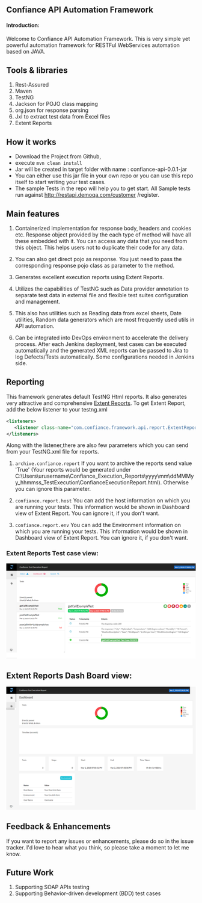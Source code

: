 ## Confiance API Automation Framework

#### Introduction:
Welcome to Confiance API Automation Framework. This is very simple yet powerful automation framework for RESTFul WebServices automation based on JAVA.

Tools & libraries
---------------------------------------
1. Rest-Assured
2. Maven 
3. TestNG
4. Jackson for POJO class mapping
5. org.json for response parsing
6. Jxl to extract test data from Excel files
7. Extent Reports

How it works
---------------------------------------
* Download the Project from Github,
* execute ```mvn clean install```
* Jar will be created in target folder with name : confiance-api-0.0.1-jar
* You can either use this jar file in your own repo or you can use this repo itself to start writing your test cases.
* The sample Tests in the repo will help you to get start. All Sample tests run against http://restapi.demoqa.com/customer	/register. 

Main features
----------------------------
1. Containerized implementation for response body, headers and cookies etc. Response object provided by the each type of method will have all these embedded with it. You can access any data that you need from this object. This helps users not to duplicate their code for any data. 

2. You can also get direct pojo as response. You just need to pass the corresponding response pojo class as parameter to the method.

3. Generates excellent execution reports using Extent Reports.
 
4. Utilizes the capabilities of TestNG such as Data provider annotation to separate test data in external file and flexible test suites configuration and management.

5. This also has utilities such as Reading data from excel sheets, Date utilities, Random data generators which are most frequently used utils in API automation.

6. Can be integrated into DevOps environment to accelerate the delivery process. After each Jenkins deployment, test cases can be executed automatically and the generated XML reports can be passed to Jira to log Defects/Tests automatically. Some configurations needed in Jenkins side.

Reporting
------------
This framework generates default TestNG Html reports. It also generates very attractive and comprehensive [Extent Reports][1]. To get Extent Report, add the below listener to your testng.xml

```xml
<listeners>
   <listener class-name="com.confiance.framework.api.report.ExtentReportListener"/>
</listeners>
```
Along with the listener,there are also few parameters which you can send from your TestNG.xml file for reports.
1. ``` archive.confiance.report ```
If you want to archive the reports send value 'True' (Your reports would be generated under       C:\Users\urusername\Confiance_Execution_Reports\yyyy\mm\ddMMMyy_hhmmss_TestExecution\ConfianceExecutionReport.html). Otherwise you can ignore this parameter.

2. ``` confiance.report.host ```
You can add the host information on which you are running your tests. This information would be shown in Dashboard view of Extent Report. You can ignore it, if you don't want.

2. ``` confiance.report.env ```
You can add the Environment information on which you are running your tests. This information would be shown in Dashboard view of Extent Report. You can ignore it, if you don't want.

### Extent Reports Test case view:
![Screenshot](Extent_Report_Test_Case_View.png)
## Extent Reports Dash Board view:
![Screenshot](Extent_Report_DashBoard_View.png)

Feedback & Enhancements
-----------------------
If you want to report any issues or enhancements, please do so in the issue tracker. I'd love to hear what you think, so please take a moment to let me know.

Future Work
------------
1. Supporting SOAP APIs testing
2. Supporting Behavior-driven development (BDD) test cases

[1]: http://extentreports.com/docs/versions/3/java/ "Extent Reports"
